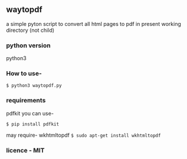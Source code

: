 ## waytopdf
a simple pyton script to convert all html pages to pdf in present working directory (not child)

### python version
python3

### How to use-
```
$ python3 waytopdf.py
```
### requirements
pdfkit
you can use-

```$ pip install pdfkit```

may require- wkhtmltopdf
```$ sudo apt-get install wkhtmltopdf```

### licence - MIT

